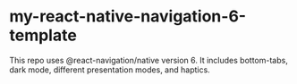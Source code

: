 # my-react-native-navigation-6-template

This repo uses @react-navigation/native version 6. It includes bottom-tabs, dark mode, different presentation modes, and haptics.
